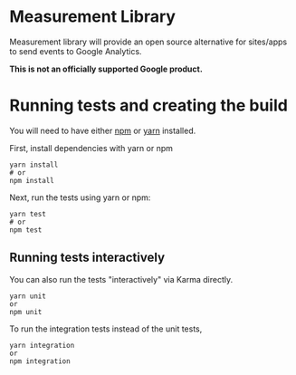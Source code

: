 # Measurement Library

Measurement library will provide an open source alternative for sites/apps to send events to Google Analytics.

**This is not an officially supported Google product.**

# Running tests and creating the build

You will need to have either [npm](https://docs.npmjs.com/downloading-and-installing-node-js-and-npm)
or [yarn](https://classic.yarnpkg.com/en/docs/install/#debian-stable) installed.

First, install dependencies with yarn or npm
```shell script
yarn install
# or
npm install
```

Next, run the tests using yarn or npm:

```shell script
yarn test
# or
npm test
```

## Running tests interactively
You can also run the tests "interactively" via Karma directly.

```shell script
yarn unit
or
npm unit
```

To run the integration tests instead of the unit tests,

```shell script
yarn integration
or
npm integration
```
